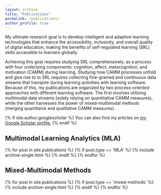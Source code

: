 ```yaml
---
layout: archive
title: "Publications"
permalink: /publications/
author_profile: true
---
```


My ultimate research goal is to develop intelligent and adaptive learning technologies that enhance the accessibility, inclusivity, and overall quality of digital education, making the benefits of self-regulated learning (SRL) skills accessible to learners globally.

Achieving this goal requires studying SRL comprehensively, as a process with four underlying components: cognition, affect, metacognition, and motivation (CAMM) during learning. Studying how CAMM processes unfold and give rise to to SRL requires collecting fine-grained and continuous data streams that transpire during learning activities with learning software. Because of this, my publications are organized by two process-oriented approaches with different learning software. The first involves utilizing multimodal data streams (solely relying on quantitative CAMM measures), while the other harnesses the power of mixed-multimodal methods (merging quantitaive and qualitative CAMM measures).

{% if site.author.googlescholar %}
  You can also find my articles on <u><a href="{{site.author.googlescholar}}">my Google Scholar profile</a>.</u>
{% endif %}

## Multimodal Learning Analytics (MLA)
{% for post in site.publications %}
  {% if post.type == 'MLA' %}
    {% include archive-single.html %}
  {% endif %}
{% endfor %}

## Mixed-Multimodal Methods
{% for post in site.publications %}
  {% if post.type == 'mixed-methods' %}
    {% include archive-single.html %}
  {% endif %}
{% endfor %}
